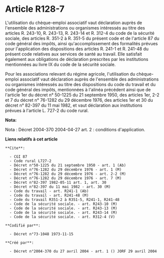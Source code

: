 # Article R128-7

L'utilisation du chèque-emploi associatif vaut déclaration auprès de l'ensemble des administrations ou organismes intéressés
au titre des articles R. 243-10, R. 243-13, R. 243-14 et R. 312-4 du code de la sécurité sociale, des articles R. 351-2 à R.
351-5 du présent code et de l'article 87 du code général des impôts, ainsi qu'accomplissement des formalités prévues pour
l'application des dispositions des articles R. 241-1 et R. 241-48 du présent code relatives aux services de santé au travail.
Elle satisfait également aux obligations de déclaration prescrites par les institutions mentionnées au livre IX du code de la
sécurité sociale.

Pour les associations relevant du régime agricole, l'utilisation du chèque-emploi associatif vaut déclaration auprès de
l'ensemble des administrations ou organismes intéressés au titre des dispositions du code du travail et du code général des
impôts, mentionnées à l'alinéa précédent ainsi que de l'article 1er du décret n° 50-1225 du 21 septembre 1950, des articles
1er, 2-2 et 7 du décret n° 76-1282 du 29 décembre 1976, des articles 1er et 30 du décret n° 82-397 du 11 mai 1982, et vaut
déclaration aux institutions prévues à l'article L. 727-2 du code rural.

**Nota:**

Nota : Décret 2004-370 2004-04-27 art. 2 : conditions d'application.

**Liens relatifs à cet article**

	**Cite**:

	  - CGI 87
	  - Code rural L727-2
	  - Décret n°50-1225 du 21 septembre 1950 - art. 1 (Ab)
	  - Décret n°76-1282 du 29 décembre 1976 - art. 1 (M)
	  - Décret n°76-1282 du 29 décembre 1976 - art. 2-2 (M)
	  - Décret n°76-1282 du 29 décembre 1976 - art. 7 (M)
	  - Décret n°82-397 1982-05-11 art. 1, art. 30
	  - Décret n°82-397 du 11 mai 1982 - art. 30 (M)
	  - Code du travail - art. R241-1 (Ab)
	  - Code du travail - art. R241-48 (M)
	  - Code du travail R351-2 à R351-5, R241-1, R241-48
	  - Code de la sécurité sociale. - art. R243-10 (M)
	  - Code de la sécurité sociale. - art. R243-13 (M)
	  - Code de la sécurité sociale. - art. R243-14 (M)
	  - Code de la sécurité sociale. - art. R312-4 (V)

	**Codifié par**:

	  - Décret n°73-1048 1973-11-15

	**Créé par**:

	  - Décret n°2004-370 du 27 avril 2004 - art. 1 () JORF 29 avril 2004
